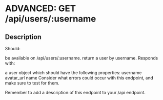 # ADVANCED: GET /api/users/:username
## Description
Should:

be available on /api/users/:username.
return a user by username.
Responds with:

a user object which should have the following properties:
username
avatar_url
name
Consider what errors could occur with this endpoint, and make sure to test for them.

Remember to add a description of this endpoint to your /api endpoint.